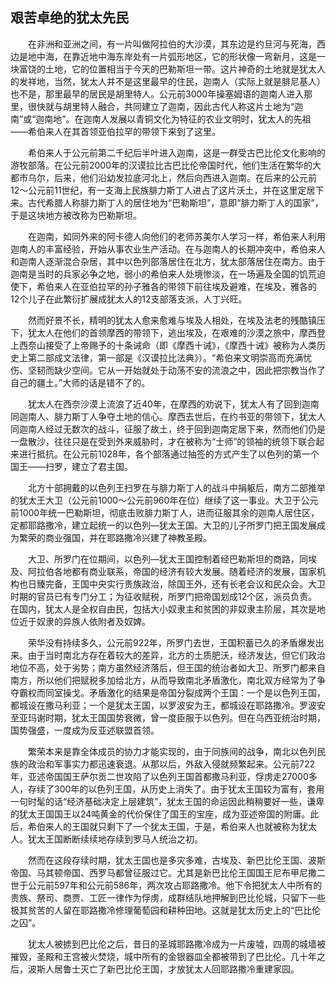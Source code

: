 ## 艰苦卓绝的犹太先民

　　在非洲和亚洲之间，有一片叫做阿拉伯的大沙漠，其东边是约旦河与死海，西边是地中海，在靠近地中海东岸处有一片弧形地区，它的形状像一弯新月，这是一块富饶的土地，它的位置相当于今天的巴勒斯坦一带。这片神奇的土地就是犹太人的发祥地，当然，犹太人并不是这里最早的住民，迦南人（实际上就是腓尼基人）也不是，那里最早的居民是胡里特人。公元前3000年操塞姆语的迦南人进入那里，很快就与胡里特人融合，共同建立了迦南，因此古代人称这片土地为“迦南”或“迦南地”。在迦南人发展以青铜文化为特征的农业文明时，犹太人的先祖——希伯来人在其首领亚伯拉罕的带领下来到了这里。

　　希伯来人于公元前第二千纪后半叶进入迦南，这是一群受古巴比伦文化影响的游牧部落。在公元前2000年的汉谟拉比古巴比伦帝国时代，他们生活在繁华的大都市乌尔，后来，他们沿幼发拉底河北上，然后向西进入迦南。在后来的公元前12～公元前11世纪，有一支海上民族腓力斯丁人进占了这片沃土，并在这里定居下来。古代希腊人称腓力斯丁人的居住地为“巴勒斯坦”，意即“腓力斯丁人的国家”，于是这块地方被改称为巴勒斯坦。

　　在迦南，如同外来的阿卡德人向他们的老师苏美尔人学习一样，希伯来人利用迦南人的丰富经验，开始从事农业生产活动。在与迦南人的长期冲突中，希伯来人和迦南人逐渐混合杂居，其中以色列部落居住在北方，犹太部落居住在南方。由于迦南是当时的兵家必争之地，弱小的希伯来人处境惨淡，在一场遍及全国的饥荒迫使下，希伯来人在亚伯拉罕的孙子雅各的带领下前往埃及避难，在埃及，雅各的12个儿子在此繁衍扩展成犹太人的12支部落支派，人丁兴旺。

　　然而好景不长，精明的犹太人愈来愈难与埃及人相处，在埃及法老的残酷镇压下，犹太人在他们的首领摩西的带领下，逃出埃及，在艰难的沙漠之旅中，摩西登上西奈山接受了上帝赐予的十条诫命（即《摩西十诫》，《摩西十诫》被称为人类历史上第二部成文法律，第一部是《汉谟拉比法典》）。“希伯来文明崇高而充满忧伤、坚韧而缺少空间。它从一开始就处于动荡不安的流浪之中，因此把宗教当作了自己的疆土。”大师的话是错不了的。

　　犹太人在西奈沙漠上流浪了近40年，在摩西的劝说下，犹太人有了回到迦南同迦南人、腓力斯丁人争夺土地的信心。摩西去世后，在约书亚的带领下，犹太人同迦南人经过无数次的战斗，征服了故土，终于回到迦南定居下来，然而他们仍是一盘散沙，往往只是在受到外来威胁时，才在被称为“士师”的领袖的统领下联合起来进行抵抗。在公元前1028年，各个部落通过抽签的方式产生了以色列的第一个国王——扫罗，建立了君主国。

　　北方十部拥戴的以色列王扫罗在与腓力斯丁人的战斗中捐躯后，南方二部推举的犹太王大卫（公元前1000～公元前960年在位）继续了这一事业。大卫于公元前1000年统一巴勒斯坦，彻底击败腓力斯丁人，进而征服其余的迦南人居住区，定都耶路撒冷，建立起统一的以色列—犹太王国。大卫的儿子所罗门把王国发展成为繁荣的商业强国，并在耶路撒冷兴建了神教圣殿。

　　大卫、所罗门在位期间，以色列—犹太王国控制着经巴勒斯坦的商路，同埃及、阿拉伯各地都有商业联系，帝国的经济有较大发展。随着经济的发展，国家机构也日臻完备，王国中央实行贵族政治，除国王外，还有长老会议和民众会。大卫时期的官员已有专门分工；为征收赋税，所罗门把帝国划成12个区，派员负责。在国内，犹太人是全权自由民，包括大小奴隶主和贫困的非奴隶主阶层，其次是地位近于奴隶的异族人依附者及奴婢。

　　荣华没有持续多久，公元前922年，所罗门去世，王国积蓄已久的矛盾爆发出来。由于当时南北方存在着较大的差异，北方的土质肥沃，经济发达，但它们政治地位不高，处于劣势；南方虽然经济落后，但王国的统治者如大卫、所罗门都来自南方，所以他们把赋税多加给北方，从而导致南北矛盾激化，南北双方经常为了争夺霸权而同室操戈。矛盾激化的结果是帝国分裂成两个王国：一个是以色列王国，都城设在撒马利亚；一个是犹太王国，以罗波安为王，都城设在耶路撒冷。罗波安至亚玛谢时期，犹太王国国势衰微，曾一度臣服于以色列。但在乌西亚统治时期，国势强盛，一度成为反亚述联盟首领。

　　繁荣本来是靠全体成员的协力才能实现的，由于同族间的战争，南北以色列民族的政治和军事实力都迅速衰退。从那以后，外敌入侵就频繁起来。公元前722年，亚述帝国国王萨尔贡二世攻陷了以色列王国首都撒马利亚，俘虏走27000多人，存续了300年的以色列王国，从历史上消失了。由于犹太王国较为富有，套用一句时髦的话“经济基础决定上层建筑”，犹太王国的命运因此稍稍要好一些，谦卑的犹太王国国王以24吨黄金的代价保住了国王的宝座，成为亚述帝国的附庸。此后，希伯来人的王国就只剩下了一个犹太王国，于是，希伯来人也就被称为犹太人。犹太王国断断续续地存续到罗马人统治之初。

　　然而在这段存续时期，犹太王国也是多灾多难，古埃及、新巴比伦王国、波斯帝国、马其顿帝国、西罗马都曾征服过它。尤其是新巴比伦王国国王尼布甲尼撒二世于公元前597年和公元前586年，两次攻占耶路撒冷。他下令把犹太人中所有的贵族、祭司、商贾、工匠一律作为俘虏，成群结队地押解到巴比伦城，只留下一些极其贫苦的人留在耶路撒冷修理葡萄园和耕种田地。这就是犹太历史上的“巴比伦之囚”。

　　犹太人被掳到巴比伦之后，昔日的圣城耶路撒冷成为一片废墟，四周的城墙被摧毁，圣殿和王宫被火焚烧，城中所有的金银器皿全都被带到了巴比伦。几十年之后，波斯人居鲁士灭亡了新巴比伦王国，才放犹太人回耶路撒冷重建家园。
